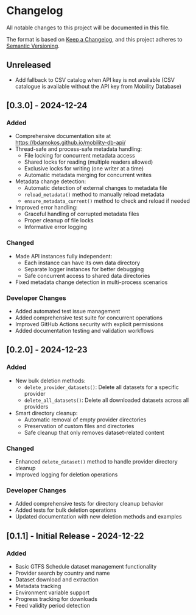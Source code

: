 # Changelog

All notable changes to this project will be documented in this file.

The format is based on [Keep a Changelog](https://keepachangelog.com/en/1.0.0/),
and this project adheres to [Semantic Versioning](https://semver.org/spec/v2.0.0.html).


## Unreleased

- Add fallback to CSV catalog when API key is not available (CSV catalogue is available without the API key from Mobility Database)

## [0.3.0] - 2024-12-24

### Added
- Comprehensive documentation site at https://bdamokos.github.io/mobility-db-api/
- Thread-safe and process-safe metadata handling:
  - File locking for concurrent metadata access
  - Shared locks for reading (multiple readers allowed)
  - Exclusive locks for writing (one writer at a time)
  - Automatic metadata merging for concurrent writes
- Metadata change detection:
  - Automatic detection of external changes to metadata file
  - `reload_metadata()` method to manually reload metadata
  - `ensure_metadata_current()` method to check and reload if needed
- Improved error handling:
  - Graceful handling of corrupted metadata files
  - Proper cleanup of file locks
  - Informative error logging

### Changed
- Made API instances fully independent:
  - Each instance can have its own data directory
  - Separate logger instances for better debugging
  - Safe concurrent access to shared data directories
- Fixed metadata change detection in multi-process scenarios

### Developer Changes
- Added automated test issue management
- Added comprehensive test suite for concurrent operations
- Improved GitHub Actions security with explicit permissions
- Added documentation testing and validation workflows

## [0.2.0] - 2024-12-23

### Added
- New bulk deletion methods:
  - `delete_provider_datasets()`: Delete all datasets for a specific provider
  - `delete_all_datasets()`: Delete all downloaded datasets across all providers
- Smart directory cleanup:
  - Automatic removal of empty provider directories
  - Preservation of custom files and directories
  - Safe cleanup that only removes dataset-related content

### Changed
- Enhanced `delete_dataset()` method to handle provider directory cleanup
- Improved logging for deletion operations

### Developer Changes
- Added comprehensive tests for directory cleanup behavior
- Added tests for bulk deletion operations
- Updated documentation with new deletion methods and examples

## [0.1.1] - Initial Release - 2024-12-22

### Added
- Basic GTFS Schedule dataset management functionality
- Provider search by country and name
- Dataset download and extraction
- Metadata tracking
- Environment variable support
- Progress tracking for downloads
- Feed validity period detection 
